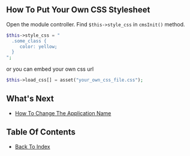 ## How To Put Your Own CSS Stylesheet

Open the module controller. Find `$this->style_css` in `cmsInit()` method.

```php
$this->style_css = "
  .some_class {
     color: yellow;
  }
";
```
or you can embed your own css url
```php
$this->load_css[] = asset("your_own_css_file.css");
```

## What's Next
- [How To Change The Application Name](./how-to-change-app-name.md)

## Table Of Contents
- [Back To Index](./index.md)
